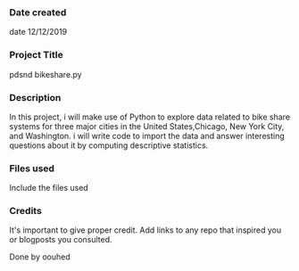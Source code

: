 
### Date created
date 12/12/2019

### Project Title
pdsnd bikeshare.py

### Description
In this project, i will make use of Python to explore data related to bike share systems for three major cities in the United States,Chicago, New York City, and Washington. i will write code to import the data and answer interesting questions about it by computing descriptive statistics.

### Files used
Include the files used

### Credits
It's important to give proper credit. Add links to any repo that inspired you or blogposts you consulted.


Done by oouhed